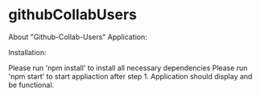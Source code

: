 # githubCollabUsers

About "Github-Collab-Users" Application:

Installation:

Please run 'npm install' to install all necessary dependencies
Please run 'npm start' to start appliaction after step 1. Application should display and be functional.
